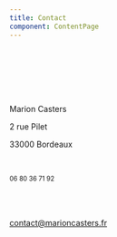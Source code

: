 ```yaml
---
title: Contact
component: ContentPage
---
```


<br/>
<br/>
<br/>
<br/>
<br/>

Marion Casters

2 rue Pilet

33000 Bordeaux

<br/>

<span style="font-size: 0.8em">06 80 36 71 92</span>

<br/>
<br/>

contact@marioncasters.fr
